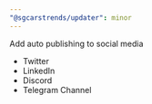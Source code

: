 ```yaml
---
"@sgcarstrends/updater": minor
---
```


Add auto publishing to social media

- Twitter
- LinkedIn
- Discord
- Telegram Channel
